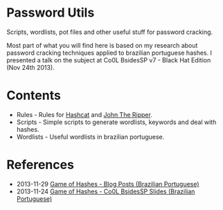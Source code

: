 Password Utils
===============

Scripts, wordlists, pot files and other useful stuff for password cracking.

Most part of what you will find here is based on my research about password
cracking techniques applied to brazilian portuguese hashes. I presented a
talk on the subject at Co0L BsidesSP v7 - Black Hat Edition (Nov 24th 2013).


Contents
========

* Rules - Rules for [Hashcat](http://hashcat.net/oclhashcat-plus/) and [John The Ripper](http://www.openwall.com/john/).
* Scripts - Simple scripts to generate wordlists, keywords and deal with hashes.
* Wordlists - Useful wordlists in brazilian portuguese.



References
==========

* 2013-11-29 [Game of Hashes - Blog Posts (Brazilian Portuguese)](http://codalabs.net/gameofhashes)
* 2013-11-24 [Game of Hashes - Co0L BsidesSP Slides (Brazilian Portuguese)](https://speakerdeck.com/0xc0da/game-of-hashes-quebrando-passando-e-libertando-senha)
